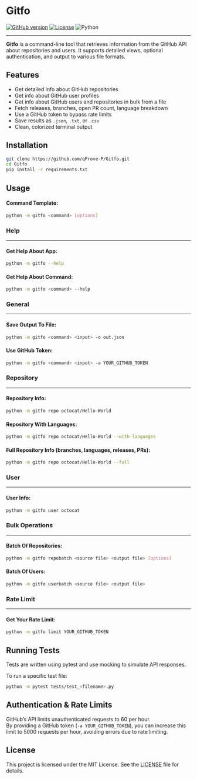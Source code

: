 # Gitfo

[![GitHub version](https://img.shields.io/badge/version-0.2.0-green?logo=github&logoColor=white)](https://github.com/qProve-P/gitfo)
[![License](https://img.shields.io/badge/license-MIT-green)](https://github.com/qProve-P/gitfo/blob/main/LICENSE)
![Python](https://img.shields.io/badge/Python-3.10%2B-blue?logo=python&logoColor=white)

---

**Gitfo** is a command-line tool that retrieves information from the GitHub API about repositories and users. It supports detailed views, optional authentication, and output to various file formats.

## Features

- Get detailed info about GitHub repositories
- Get info about GitHub user profiles
- Get info about GitHub users and repositories in bulk from a file
- Fetch releases, branches, open PR count, language breakdown
- Use a GitHub token to bypass rate limits
- Save results as `.json`, `.txt`, or `.csv`
- Clean, colorized terminal output

## Installation
```bash
git clone https://github.com/qProve-P/Gitfo.git
cd Gitfo
pip install -r requirements.txt
```

## Usage

#### Command Template:
```bash
python -m gitfo <command> [options]
```

### Help
---

#### Get Help About App:
```bash
python -m gitfo --help
```

#### Get Help About Command:
```bash
python -m gitfo <command> --help
```

### General
---

#### Save Output To File:
```bash
python -m gitfo <command> <input> -o out.json
```

#### Use GitHub Token:
```bash
python -m gitfo <command> <input> -a YOUR_GITHUB_TOKEN
```

### Repository
---

#### Repository Info:
```bash
python -m gitfo repo octocat/Hello-World
```

#### Repository With Languages:
```bash
python -m gitfo repo octocat/Hello-World --with-languages
```

#### Full Repository Info (branches, languages, releases, PRs):
```bash
python -m gitfo repo octocat/Hello-World --full
```

### User
---

#### User Info:
```bash
python -m gitfo user octocat
```

### Bulk Operations
---

#### Batch Of Repositories:
```bash
python -m gitfo repobatch <source file> <output file> [options]
```

#### Batch Of Users:
```bash
python -m gitfo userbatch <source file> <output file>
```

### Rate Limit
---

#### Get Your Rate Limit:
```bash
python -m gitfo limit YOUR_GITHUB_TOKEN
```

## Running Tests

Tests are written using pytest and use mocking to simulate API responses.

To run a specific test file:
```bash
python -m pytest tests/test_<filename>.py
```

## Authentication & Rate Limits

GitHub’s API limits unauthenticated requests to 60 per hour.  
By providing a GitHub token (`-a YOUR_GITHUB_TOKEN`), you can increase this limit to 5000 requests per hour, avoiding errors due to rate limiting.

## License

This project is licensed under the MIT License. See the [LICENSE](https://github.com/qProve-P/gitfo/blob/main/LICENSE) file for details.

